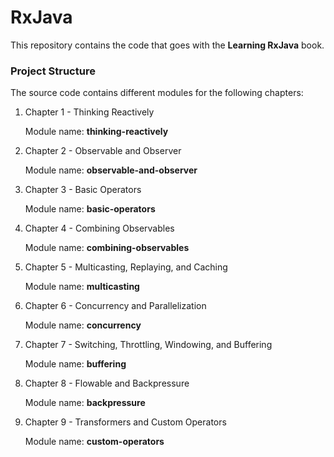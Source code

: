 RxJava
=====================

This repository contains the code that goes with the **Learning RxJava** book.

### Project Structure

The source code contains different modules for the following chapters:

1. Chapter 1 - Thinking Reactively

    Module name: **thinking-reactively**
    
2. Chapter 2 - Observable and Observer

    Module name: **observable-and-observer**

3. Chapter 3 - Basic Operators

    Module name: **basic-operators**
	
4. Chapter 4 - Combining Observables

    Module name: **combining-observables**

5. Chapter 5 - Multicasting, Replaying, and Caching

    Module name: **multicasting**

6. Chapter 6 - Concurrency and Parallelization

    Module name: **concurrency**
	
7. Chapter 7 - Switching, Throttling, Windowing, and Buffering

	Module name: **buffering**

8. Chapter 8 - Flowable and Backpressure

   Module name: **backpressure**

9. Chapter 9 - Transformers and Custom Operators

   Module name: **custom-operators**
